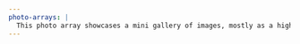 ```yaml
---
photo-arrays: |
  This photo array showcases a mini gallery of images, mostly as a highlight to accentuate its written message.
---
```

